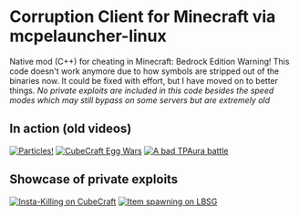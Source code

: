 # Corruption Client for Minecraft via mcpelauncher-linux
Native mod (C++) for cheating in Minecraft: Bedrock Edition
Warning! This code doesn't work anymore due to how symbols are stripped out of the binaries now.
It could be fixed with effort, but I have moved on to better things.
*No private exploits are included in this code besides the speed modes which may still bypass on some servers but are extremely old*
## In action (old videos)
[![Particles!](https://res.cloudinary.com/marcomontalbano/image/upload/v1656013204/video_to_markdown/images/youtube--xIf78Vyx0l4-c05b58ac6eb4c4700831b2b3070cd403.jpg)](https://youtu.be/xIf78Vyx0l4 "Particles!")
[![CubeCraft Egg Wars](https://res.cloudinary.com/marcomontalbano/image/upload/v1656013079/video_to_markdown/images/youtube--cy4nrQo38E0-c05b58ac6eb4c4700831b2b3070cd403.jpg)](https://youtu.be/cy4nrQo38E0 "CubeCraft Egg Wars")
[![A bad TPAura battle](https://res.cloudinary.com/marcomontalbano/image/upload/v1656012949/video_to_markdown/images/youtube--dlmHpVtFnaM-c05b58ac6eb4c4700831b2b3070cd403.jpg)](https://youtu.be/dlmHpVtFnaM "A bad TPAura battle")
## Showcase of private exploits
[![Insta-Killing on CubeCraft](https://res.cloudinary.com/marcomontalbano/image/upload/v1656012870/video_to_markdown/images/youtube--lC17i9n1nqc-c05b58ac6eb4c4700831b2b3070cd403.jpg)](https://youtu.be/lC17i9n1nqc "Insta-Killing on CubeCraft")
[![Item spawning on LBSG](https://res.cloudinary.com/marcomontalbano/image/upload/v1656012975/video_to_markdown/images/youtube--y2xxBw6UH8s-c05b58ac6eb4c4700831b2b3070cd403.jpg)](https://youtu.be/y2xxBw6UH8s "Item spawning on LBSG")
